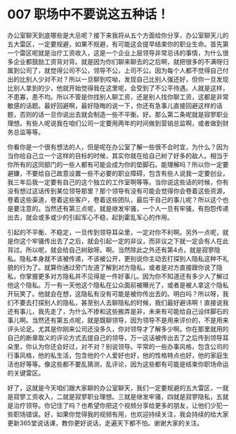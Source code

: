 # 007 职场中不要说这五种话！


办公室聊天到底哪些是大忌呢？接下来我将从五个方面给你分享，办公室聊天儿的五大雷区，一定要规避，如果不规避，有可能这会提早结束你的职业生命。首先第一个雷区呢就是治疗工资收入，这是一个企业上层领导非常忌讳的事情，为什么很多企业都鼓励工资背对背。就是因为你们聊来聊去的之后啊，就把很多的不满呀归属到公司了，就觉得公司不公，领导不公，上司不公。因为每个人都不觉得自己付出的比别人少对不对？所以一旦聊到哎呦，发现自己比别人强还好，但你一旦发现比别人拿到的少，他就开始觉得我在这里呢，会受到了不公平待遇。人就是这样，不患寡，患不均。所以不管是你找别人聊工资，还是别人找你聊工资，这都是非常敏感的话题。最好回避啊，最好隐晦的说一下，你还有急事儿直接回避这样的话题，否则的话一旦你说出去就会制造一些不平衡。好。那么第二条呢就是寂寥职业理想。有些人呢说我在咱们公司一定要用两年的时间做到营销总监啊，或者做到财务总监等等。

你看你是一个很有想法的人，但是呢在办公室了解一些很不合时宜，为什么？因为当你给自己立一个这样的目标的时候，其实你就在给自己树了好多的敌人。相当于你所有的这同部门的一些人都有可能会成为你的垫脚石。能理解吗？所以你一定要避嫌，不要给自己故意设置一些不必要的职业障碍，包含有些人说我一定要创业，我三年后我一定要有自己的这个独立的工作室啊等等。当你说这些话的时候，你有没有想过这话传到某位领导那里？那个领导有没有可能会觉得你会卷着这些资源，卷着这些渠道，卷着这些客户，卷着这些团队，最后干自己的事儿呢？所以这个也是要注意的。当然还有第三点呢，就是继发牢骚，一个人一旦有牢骚，有抱怨传递出去，就会或多或少的引起军心不稳，起到霍乱军心的作用。

引起的不平衡、不稳定，一旦传到领导耳朵里，一定对你不利啊。另外一点呢，就是你这个牢骚传出去了之后，就会引起一定的非议，而非议之下就一定会有人在此背过。所以呢，就会给自己树敌呀。啊。当然除此之外还有第4点，就是寂寥隐私。隐私本身就不该被传递，不该被公开，更别说你主动去打探别人隐私这种不礼貌的行为了。就算你通过旁门左道了解到对方隐私，或者是对方直接跟你说了隐私，你掌握更多对方隐私并不见得是一件好事儿。因为你不知道还有多少人了解过他这个隐私。万一有一天他这个隐私在公众面前被曝光了，或者是被人拿这个隐私开玩笑了。他就会在想，这隐私有没有可能是被你传出去的。明白吗？所以呀，我们不要去打探别人的隐私，甚至别人去聊隐私的时候，我们最好避讳啊！直接说我还有事儿，我先走了，为什么不掺和这些搬弄是非，未来有可能给自己设绊脚石的事儿啊。当然还有第五点呢，就是既聊领导，因为领导不是用来评价的，不是用来评头论足。尤其是你刚来公司还没多久，你对领导才了解多少啊。你在那里就用的自己的断章取义的评论方式去提自己的领导，万一这话被传出去了之后传到领导耳朵里，你认为你还会好过，对不对？别说领导。平常的一些办事风格，包含公司的行事风格，他的私生活，包含他的个人爱好也好，他的性格特点也好，他的家庭生活也好等等。像这些都不要乱猜测，乱评论，因为这些都有可能是结束你职场命运的关键雷区。

好了，这就是今天咱们跟大家聊的办公室聊天，我们一定要规避的五大雷区，一就是寂寥工资收入，二就是寂寥职业理想。三就是继发牢骚，四就是寂寥隐私，五就是治疗领导。你记住了吗？也希望你把这个视频分享给更多的朋友，让他们少犯一些职场错误。好，如果你觉得我的视频有用，也欢迎持续关注，我会持续的给大家更新365堂说话课，教你更好说话，走遍天下都不怕。谢谢大家的关注。
